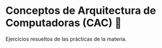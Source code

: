 # Conceptos de Arquitectura de Computadoras (CAC) 🤖
Ejercicios resueltos de las prácticas de la materia.
